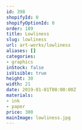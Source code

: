 ```yaml
---
id: 398
shopifyId: 0
shopifyOptionId: 0
order: 189
title: Lowliness
slug: lowliness
url: art-works/lowliness
aliases: []
categories:
- graphics
inStock: false
isVisible: true
height: 30
width: 21
date: 2019-01-01T00:00:00Z
materials:
- ink
- paper
price: 300
mainImage: lowliness.jpg
---
```

